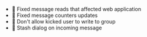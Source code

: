 * :bug: Fixed message reads that affected web application
* :bug: Fixed message counters updates
* :bug: Don't allow kicked user to write to group
* :bug: Stash dialog on incoming message
